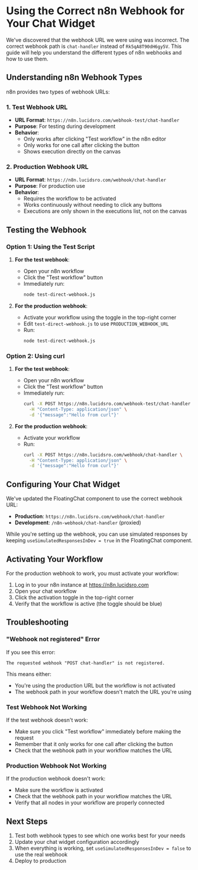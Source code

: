 # Using the Correct n8n Webhook for Your Chat Widget

We've discovered that the webhook URL we were using was incorrect. The correct webhook path is `chat-handler` instead of `Rk5qA8T90dH6gy5V`. This guide will help you understand the different types of n8n webhooks and how to use them.

## Understanding n8n Webhook Types

n8n provides two types of webhook URLs:

### 1. Test Webhook URL

- **URL Format**: `https://n8n.lucidsro.com/webhook-test/chat-handler`
- **Purpose**: For testing during development
- **Behavior**: 
  - Only works after clicking "Test workflow" in the n8n editor
  - Only works for one call after clicking the button
  - Shows execution directly on the canvas

### 2. Production Webhook URL

- **URL Format**: `https://n8n.lucidsro.com/webhook/chat-handler`
- **Purpose**: For production use
- **Behavior**:
  - Requires the workflow to be activated
  - Works continuously without needing to click any buttons
  - Executions are only shown in the executions list, not on the canvas

## Testing the Webhook

### Option 1: Using the Test Script

1. **For the test webhook**:
   - Open your n8n workflow
   - Click the "Test workflow" button
   - Immediately run:
     ```bash
     node test-direct-webhook.js
     ```

2. **For the production webhook**:
   - Activate your workflow using the toggle in the top-right corner
   - Edit `test-direct-webhook.js` to use `PRODUCTION_WEBHOOK_URL`
   - Run:
     ```bash
     node test-direct-webhook.js
     ```

### Option 2: Using curl

1. **For the test webhook**:
   - Open your n8n workflow
   - Click the "Test workflow" button
   - Immediately run:
     ```bash
     curl -X POST https://n8n.lucidsro.com/webhook-test/chat-handler \
       -H "Content-Type: application/json" \
       -d '{"message":"Hello from curl"}'
     ```

2. **For the production webhook**:
   - Activate your workflow
   - Run:
     ```bash
     curl -X POST https://n8n.lucidsro.com/webhook/chat-handler \
       -H "Content-Type: application/json" \
       -d '{"message":"Hello from curl"}'
     ```

## Configuring Your Chat Widget

We've updated the FloatingChat component to use the correct webhook URL:

- **Production**: `https://n8n.lucidsro.com/webhook/chat-handler`
- **Development**: `/n8n-webhook/chat-handler` (proxied)

While you're setting up the webhook, you can use simulated responses by keeping `useSimulatedResponsesInDev = true` in the FloatingChat component.

## Activating Your Workflow

For the production webhook to work, you must activate your workflow:

1. Log in to your n8n instance at https://n8n.lucidsro.com
2. Open your chat workflow
3. Click the activation toggle in the top-right corner
4. Verify that the workflow is active (the toggle should be blue)

## Troubleshooting

### "Webhook not registered" Error

If you see this error:
```
The requested webhook "POST chat-handler" is not registered.
```

This means either:
- You're using the production URL but the workflow is not activated
- The webhook path in your workflow doesn't match the URL you're using

### Test Webhook Not Working

If the test webhook doesn't work:
- Make sure you click "Test workflow" immediately before making the request
- Remember that it only works for one call after clicking the button
- Check that the webhook path in your workflow matches the URL

### Production Webhook Not Working

If the production webhook doesn't work:
- Make sure the workflow is activated
- Check that the webhook path in your workflow matches the URL
- Verify that all nodes in your workflow are properly connected

## Next Steps

1. Test both webhook types to see which one works best for your needs
2. Update your chat widget configuration accordingly
3. When everything is working, set `useSimulatedResponsesInDev = false` to use the real webhook
4. Deploy to production 